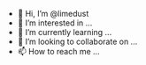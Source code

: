 - 👋 Hi, I’m @limedust
- 👀 I’m interested in ...
- 🌱 I’m currently learning ...
- 💞️ I’m looking to collaborate on ...
- 📫 How to reach me ...

<!---
limedust/limedust is a ✨ special ✨ repository because its `README.md` (this file) appears on your GitHub profile.
You can click the Preview link to take a look at your changes.
--->
